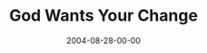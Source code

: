 ---
layout: message
category: message
series: "Life, The Universe and Everything"
title: "God Wants Your Change"
date: 2004-08-28-00-00
message_id: 156
audio: "http://s3.amazonaws.com/crossroads-media/message/audio/LTUAE_03_08-28-04_Change.mp3"
audio-duration: "43:07"
explicit: false
---